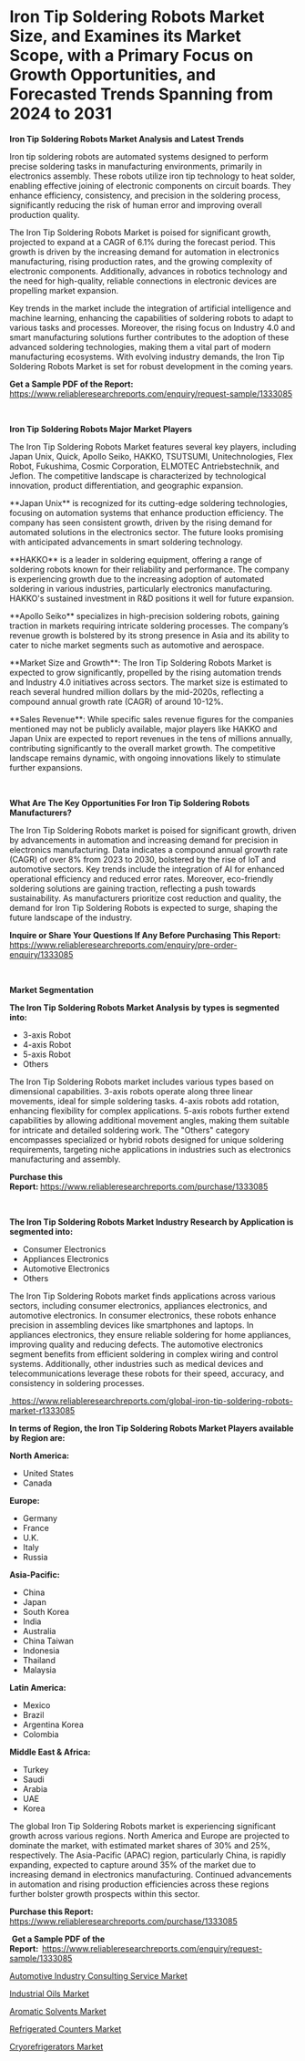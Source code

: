 <p><h1>Iron Tip Soldering Robots Market Size, and Examines its Market Scope, with a Primary Focus on Growth Opportunities, and Forecasted Trends Spanning from 2024 to 2031</h1></p><p><strong>Iron Tip Soldering Robots Market Analysis and Latest Trends</strong></p>
<p><p>Iron tip soldering robots are automated systems designed to perform precise soldering tasks in manufacturing environments, primarily in electronics assembly. These robots utilize iron tip technology to heat solder, enabling effective joining of electronic components on circuit boards. They enhance efficiency, consistency, and precision in the soldering process, significantly reducing the risk of human error and improving overall production quality.</p><p>The Iron Tip Soldering Robots Market is poised for significant growth, projected to expand at a CAGR of 6.1% during the forecast period. This growth is driven by the increasing demand for automation in electronics manufacturing, rising production rates, and the growing complexity of electronic components. Additionally, advances in robotics technology and the need for high-quality, reliable connections in electronic devices are propelling market expansion.</p><p>Key trends in the market include the integration of artificial intelligence and machine learning, enhancing the capabilities of soldering robots to adapt to various tasks and processes. Moreover, the rising focus on Industry 4.0 and smart manufacturing solutions further contributes to the adoption of these advanced soldering technologies, making them a vital part of modern manufacturing ecosystems. With evolving industry demands, the Iron Tip Soldering Robots Market is set for robust development in the coming years.</p></p>
<p><strong>Get a Sample PDF of the Report:&nbsp;</strong> <a href="https://www.reliableresearchreports.com/enquiry/request-sample/1333085?utm_campaign=9&utm_medium=2&utm_source=Github&utm_content=ia&utm_term=03102024&utm_id=iron-tip-soldering-robots">https://www.reliableresearchreports.com/enquiry/request-sample/1333085</a></p>
<p>&nbsp;</p>
<p><strong>Iron Tip Soldering Robots Major Market Players</strong></p>
<p><p>The Iron Tip Soldering Robots Market features several key players, including Japan Unix, Quick, Apollo Seiko, HAKKO, TSUTSUMI, Unitechnologies, Flex Robot, Fukushima, Cosmic Corporation, ELMOTEC Antriebstechnik, and Jeflon. The competitive landscape is characterized by technological innovation, product differentiation, and geographic expansion.</p><p>**Japan Unix** is recognized for its cutting-edge soldering technologies, focusing on automation systems that enhance production efficiency. The company has seen consistent growth, driven by the rising demand for automated solutions in the electronics sector. The future looks promising with anticipated advancements in smart soldering technology.</p><p>**HAKKO** is a leader in soldering equipment, offering a range of soldering robots known for their reliability and performance. The company is experiencing growth due to the increasing adoption of automated soldering in various industries, particularly electronics manufacturing. HAKKO's sustained investment in R&D positions it well for future expansion.</p><p>**Apollo Seiko** specializes in high-precision soldering robots, gaining traction in markets requiring intricate soldering processes. The company’s revenue growth is bolstered by its strong presence in Asia and its ability to cater to niche market segments such as automotive and aerospace.</p><p>**Market Size and Growth**: The Iron Tip Soldering Robots Market is expected to grow significantly, propelled by the rising automation trends and Industry 4.0 initiatives across sectors. The market size is estimated to reach several hundred million dollars by the mid-2020s, reflecting a compound annual growth rate (CAGR) of around 10-12%.</p><p>**Sales Revenue**: While specific sales revenue figures for the companies mentioned may not be publicly available, major players like HAKKO and Japan Unix are expected to report revenues in the tens of millions annually, contributing significantly to the overall market growth. The competitive landscape remains dynamic, with ongoing innovations likely to stimulate further expansions.</p></p>
<p>&nbsp;</p>
<p><strong>What Are The Key Opportunities For Iron Tip Soldering Robots Manufacturers?</strong></p>
<p><p>The Iron Tip Soldering Robots market is poised for significant growth, driven by advancements in automation and increasing demand for precision in electronics manufacturing. Data indicates a compound annual growth rate (CAGR) of over 8% from 2023 to 2030, bolstered by the rise of IoT and automotive sectors. Key trends include the integration of AI for enhanced operational efficiency and reduced error rates. Moreover, eco-friendly soldering solutions are gaining traction, reflecting a push towards sustainability. As manufacturers prioritize cost reduction and quality, the demand for Iron Tip Soldering Robots is expected to surge, shaping the future landscape of the industry.</p></p>
<p><strong>Inquire or Share Your Questions If Any Before Purchasing This Report:</strong> <a href="https://www.reliableresearchreports.com/enquiry/pre-order-enquiry/1333085?utm_campaign=9&utm_medium=2&utm_source=Github&utm_content=ia&utm_term=03102024&utm_id=iron-tip-soldering-robots">https://www.reliableresearchreports.com/enquiry/pre-order-enquiry/1333085</a></p>
<p>&nbsp;</p>
<p><strong>Market Segmentation</strong></p>
<p><strong>The Iron Tip Soldering Robots Market Analysis by types is segmented into:</strong></p>
<p><ul><li>3-axis Robot</li><li>4-axis Robot</li><li>5-axis Robot</li><li>Others</li></ul></p>
<p><p>The Iron Tip Soldering Robots market includes various types based on dimensional capabilities. 3-axis robots operate along three linear movements, ideal for simple soldering tasks. 4-axis robots add rotation, enhancing flexibility for complex applications. 5-axis robots further extend capabilities by allowing additional movement angles, making them suitable for intricate and detailed soldering work. The "Others" category encompasses specialized or hybrid robots designed for unique soldering requirements, targeting niche applications in industries such as electronics manufacturing and assembly.</p></p>
<p><strong>Purchase this Report:&nbsp;</strong><a href="https://www.reliableresearchreports.com/purchase/1333085?utm_campaign=9&utm_medium=2&utm_source=Github&utm_content=ia&utm_term=03102024&utm_id=iron-tip-soldering-robots">https://www.reliableresearchreports.com/purchase/1333085</a></p>
<p>&nbsp;</p>
<p><strong>The Iron Tip Soldering Robots Market Industry Research by Application is segmented into:</strong></p>
<p><ul><li>Consumer Electronics</li><li>Appliances Electronics</li><li>Automotive Electronics</li><li>Others</li></ul></p>
<p><p>The Iron Tip Soldering Robots market finds applications across various sectors, including consumer electronics, appliances electronics, and automotive electronics. In consumer electronics, these robots enhance precision in assembling devices like smartphones and laptops. In appliances electronics, they ensure reliable soldering for home appliances, improving quality and reducing defects. The automotive electronics segment benefits from efficient soldering in complex wiring and control systems. Additionally, other industries such as medical devices and telecommunications leverage these robots for their speed, accuracy, and consistency in soldering processes.</p></p>
<p><a href="https://www.reliableresearchreports.com/global-iron-tip-soldering-robots-market-r1333085?utm_campaign=9&utm_medium=2&utm_source=Github&utm_content=ia&utm_term=03102024&utm_id=iron-tip-soldering-robots">&nbsp;https://www.reliableresearchreports.com/global-iron-tip-soldering-robots-market-r1333085</a></p>
<p><strong>In terms of Region, the Iron Tip Soldering Robots Market Players available by Region are:</strong></p>
<p>
    <p> <strong> North America: </strong>
        <ul>
            <li>United States</li>
            <li>Canada</li>
        </ul>
        </p> 
    <p> <strong> Europe: </strong>
        <ul>
            <li>Germany</li>
            <li>France</li>
            <li>U.K.</li>
            <li>Italy</li>
            <li>Russia</li>
        </ul>
        </p> 
    <p> <strong> Asia-Pacific: </strong>
        <ul>
            <li>China</li>
            <li>Japan</li>
            <li>South Korea</li>
            <li>India</li>
            <li>Australia</li>
            <li>China Taiwan</li>
            <li>Indonesia</li>
            <li>Thailand</li>
            <li>Malaysia</li>
        </ul>
        </p> 
    <p> <strong> Latin America: </strong>
        <ul>
            <li>Mexico</li>
            <li>Brazil</li>
            <li>Argentina Korea</li>
            <li>Colombia</li>
        </ul>
        </p> 
    <p> <strong> Middle East & Africa: </strong>
        <ul>
            <li>Turkey</li>
            <li>Saudi</li>
            <li>Arabia</li>
            <li>UAE</li>
            <li>Korea</li>
        </ul>
    </p>
    </p>
<p><p>The global Iron Tip Soldering Robots market is experiencing significant growth across various regions. North America and Europe are projected to dominate the market, with estimated market shares of 30% and 25%, respectively. The Asia-Pacific (APAC) region, particularly China, is rapidly expanding, expected to capture around 35% of the market due to increasing demand in electronics manufacturing. Continued advancements in automation and rising production efficiencies across these regions further bolster growth prospects within this sector.</p></p>
<p><strong>Purchase this Report: </strong><a href="https://www.reliableresearchreports.com/purchase/1333085?utm_campaign=9&utm_medium=2&utm_source=Github&utm_content=ia&utm_term=03102024&utm_id=iron-tip-soldering-robots">https://www.reliableresearchreports.com/purchase/1333085</a></p>
<p>&nbsp;<strong>Get a Sample PDF of the Report:&nbsp;&nbsp;</strong><a href="https://www.reliableresearchreports.com/enquiry/request-sample/1333085?utm_campaign=9&utm_medium=2&utm_source=Github&utm_content=ia&utm_term=03102024&utm_id=iron-tip-soldering-robots">https://www.reliableresearchreports.com/enquiry/request-sample/1333085</a></p>
<p><strong></strong></p>
<p><p><a href="https://github.com/WashimHussain441/Market-Research-Report-List-1/blob/main/automotive-industry-consulting-service-market.md?utm_campaign=9&utm_medium=2&utm_source=Github&utm_content=ia&utm_term=03102024&utm_id=iron-tip-soldering-robots">Automotive Industry Consulting Service Market</a></p><p><a href="https://medium.com/@marcosoenrt565736/industrial-oils-market-a-global-and-regional-analysis-2024-2031-27e78a213e53?utm_campaign=9&utm_medium=2&utm_source=Github&utm_content=ia&utm_term=03102024&utm_id=iron-tip-soldering-robots">Industrial Oils Market</a></p><p><a href="https://medium.com/@marcosoenrt565736/booming-aromatic-solvents-market-sector-market-analysis-and-growth-projections-till-2031-73904ff8d81b?postPublishedType=repub&utm_campaign=9&utm_medium=2&utm_source=Github&utm_content=ia&utm_term=03102024&utm_id=iron-tip-soldering-robots">Aromatic Solvents Market</a></p><p><a href="https://www.linkedin.com/pulse/refrigerated-counters-market-research-report-includes-analysis-rhwjf?utm_campaign=9&utm_medium=2&utm_source=Github&utm_content=ia&utm_term=03102024&utm_id=iron-tip-soldering-robots">Refrigerated Counters Market</a></p><p><a href="https://github.com/SanjidaMahmud54/Market-Research-Report-List-1/blob/main/cryorefrigerators-market.md?utm_campaign=9&utm_medium=2&utm_source=Github&utm_content=ia&utm_term=03102024&utm_id=iron-tip-soldering-robots">Cryorefrigerators Market</a></p></p>